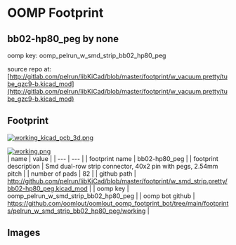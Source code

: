 # OOMP Footprint  
## bb02-hp80_peg  by none  
  
oomp key: oomp_pelrun_w_smd_strip_bb02_hp80_peg  
  
source repo at: [http://gitlab.com/pelrun/libKiCad/blob/master/footprint/w_vacuum.pretty/tube_gzc9-b.kicad_mod](http://gitlab.com/pelrun/libKiCad/blob/master/footprint/w_vacuum.pretty/tube_gzc9-b.kicad_mod)  
## Footprint  
  
[![working_kicad_pcb_3d.png](working_kicad_pcb_3d_600.png)](working_kicad_pcb_3d.png)  
  
[![working.png](working_600.png)](working.png)  
| name | value | 
| --- | --- | 
| footprint name | bb02-hp80_peg | 
| footprint description | Smd dual-row strip connector, 40x2 pin with pegs, 2.54mm pitch | 
| number of pads | 82 | 
| github path | http://github.com/pelrun/libKiCad/blob/master/footprint/w_smd_strip.pretty/bb02-hp80_peg.kicad_mod | 
| oomp key | oomp_pelrun_w_smd_strip_bb02_hp80_peg | 
| oomp bot github | https://github.com/oomlout/oomlout_oomp_footprint_bot/tree/main/footprints/pelrun_w_smd_strip_bb02_hp80_peg/working | 
## Images  
